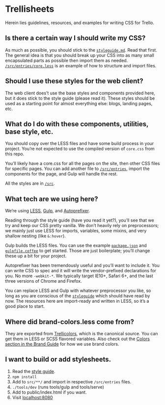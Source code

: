 # Trellisheets

Herein lies guidelines, resources, and examples for writing CSS for Trello.

## Is there a certain way I should write my CSS?

As much as possible, you should stick to the [`styleguide.md`](styleguide.md).
Read that first. The general idea is that you should break up your CSS into as
many small encapsulated parts as possible then import them as needed.
[`/src/entries/core.less`](/src/entries/core.less) is an example of how to
structure and import files.

## Should I use these styles for the web client?

The web client does’t use the base styles and components provided here, but it
does stick to the style guide (please read it). These styles should be used as
a starting point for almost everything else: blogs, landing pages, etc.

## What do I do with these components, utilities, base style, etc.

You should copy over the LESS files and have some build process in your project.
You’re not expected to use the compiled version of `core.css` from this repo.

You’ll likely have a core.css for all the pages on the site, then other CSS
files for specific pages. You can add another file to
[`/src/entries`](/src/entries), import the components for the page, and Gulp
will handle the rest.

All the styles are in [`/src`](/src).

## What tech are we using here?

We’re using [LESS](http://lesscss.org/), [Gulp](http://gulpjs.com/), and
[Autoprefixer](https://github.com/postcss/autoprefixer).

Reading through the style guide (have you read it yet?), you’ll see that we
try and keep our CSS pretty vanilla. We don’t heavily rely on preprocessors; we
mainly just use LESS for imports, variables, some mixins, and very shallow
nesting (like `&:hover`).

Gulp builds the LESS files. You can use the example
[`package.json`](package.json) and [`gulpfile.coffee`](gulpfile.coffee) to get
started. Those are just boilerplate; you’ll change these up a bit for your
project.

Autoprefixer has been tremendously useful and you’ll want to include it. You can
write CSS to spec and it will write the vendor-prefixed declarations for you. No
more `-webkit-*`. We typically target IE10+, Safari 6+, and the last three
versions of Chrome and Firefox.

You can replace LESS and Gulp with whatever preprocessor you like, so long as
you are conscious of the [`styleguide`](styleguide.md) which should have read by
now. The resources here are import-ready and written in LESS, so it’s a good
place to start.

## Where did brand-colors.less come from?

They are exported from [Trellicolors](https://github.com/trello/trellicolors),
which is the canonical source. You can get them in LESS or SCSS flavored
variables. Also check out the [Colors section in the Brand
Guide](https://trello.com/about/branding#colors) for how we use brand colors.

## I want to build or add stylesheets.

1. Read the [style guide](styleguide.md).
2. `npm install`
3. Add to `src/**/` and import in respective `/src/entries` files.
4. `./tools/dev` (runs tools/gulp and tools/serve)
5. Add to public/index.html if you want.
6. Visit [localhost:8080](http://localhost:8080)
